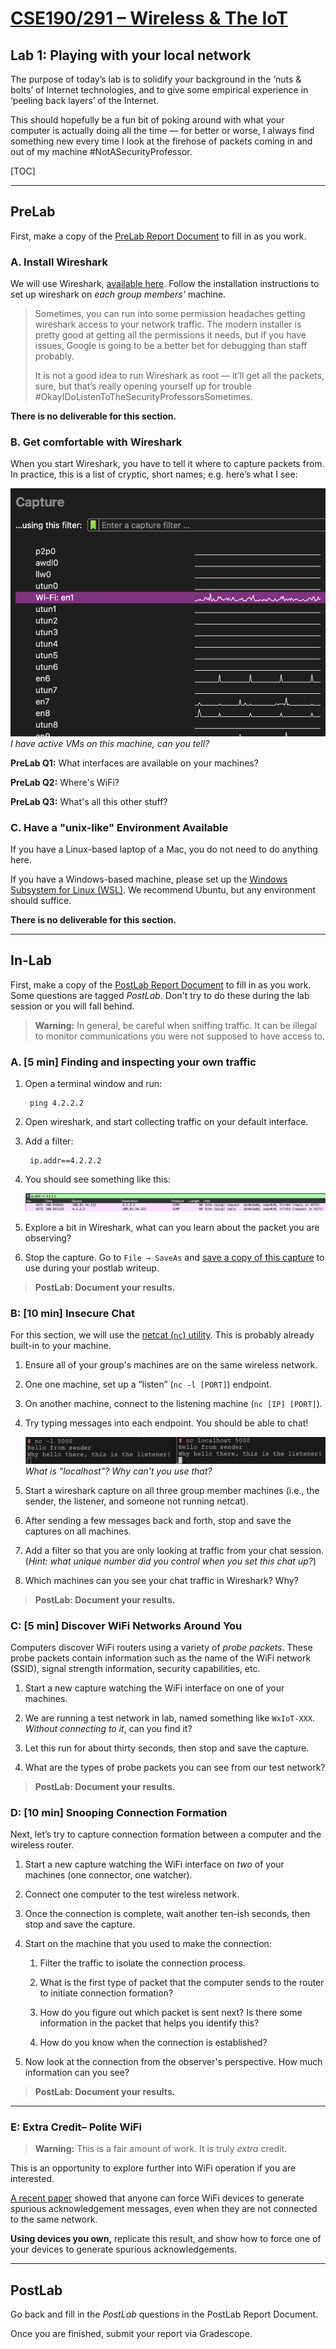 # [CSE190/291 – Wireless & The IoT](../labs.html)

## Lab 1: Playing with your local network

The purpose of today’s lab is to solidify your background in the ‘nuts & bolts’ of Internet technologies, and to give some empirical experience in ‘peeling back layers’ of the Internet.

This should hopefully be a fun bit of poking around with what your computer is actually doing all the time — for better or worse, I always find something new every time I look at the firehose of packets coming in and out of my machine #NotASecurityProfessor.

[TOC]

---

## PreLab

First, make a copy of the [PreLab Report Document][prelab1] to fill in as you work.

### A. Install Wireshark

We will use Wireshark, [available here](https://www.wireshark.org/).
Follow the installation instructions to set up wireshark on _each group members'_ machine.

> Sometimes, you can run into some permission headaches getting wireshark access to your network traffic.
> The modern installer is pretty good at getting all the permissions it needs, but if you have issues, Google is going to be a better bet for debugging than staff probably.
>
> It is not a good idea to run Wireshark as root — it’ll get all the packets, sure, but that’s really opening yourself up for trouble #OkayIDoListenToTheSecurityProfessorsSometimes.

__There is no deliverable for this section.__


### B. Get comfortable with Wireshark

When you start Wireshark, you have to tell it where to capture packets from.
In practice, this is a list of cryptic, short names; e.g. here’s what I see:

![Screenshot of Wireshark GUI showing the interfaces list](interfaceList.png)
_I have active VMs on this machine, can you tell?_

**PreLab Q1:** What interfaces are available on your machines?

**PreLab Q2:** Where's WiFi?

**PreLab Q3:** What's all this other stuff?



### C. Have a "unix-like" Environment Available

If you have a Linux-based laptop of a Mac, you do not need to do anything here.

If you have a Windows-based machine, please set up the
[Windows Subsystem for Linux (WSL)](https://docs.microsoft.com/en-us/windows/wsl/install).
We recommend Ubuntu, but any environment should suffice.

__There is no deliverable for this section.__


---




## In-Lab

First, make a copy of the [PostLab Report Document][postlab1] to fill in as you work.
Some questions are tagged _PostLab_.
Don't try to do these during the lab session or you will fall behind.

> **Warning:** In general, be careful when sniffing traffic.
> It can be illegal to monitor communications you were not supposed to have access to.

### A. [5 min] Finding and inspecting your own traffic

1. Open a terminal window and run:

        ping 4.2.2.2

1. Open wireshark, and start collecting traffic on your default interface.

1. Add a filter:

        ip.addr==4.2.2.2

1. You should see something like this:

    ![Example of captured ping packets](pingCapture.png)

1. Explore a bit in Wireshark, what can you learn about the packet you are observing?

1. Stop the capture. Go to `File → SaveAs` and
   [save a copy of this capture][wiresharkSaveDirections] to use during your postlab writeup.


> **PostLab: Document your results.**



### B: [10 min] Insecure Chat

For this section, we will use the [netcat (`nc`) utility](https://en.wikipedia.org/wiki/Netcat).
This is probably already built-in to your machine.

1. Ensure all of your group's machines are on the same wireless network.

1. One one machine, set up a “listen” (`nc -l [PORT]`) endpoint.

1. On another machine, connect to the listening machine (`nc [IP] [PORT]`).

1. Try typing messages into each endpoint. You should be able to chat!

    ![Screenshot of a local netcat chat session](netcatExample.png)
    _What is "localhost"? Why can't you use that?_

1. Start a wireshark capture on all three group member machines (i.e., the
   sender, the listener, and someone not running netcat).

1. After sending a few messages back and forth, stop and save the captures on all machines.

1. Add a filter so that you are only looking at traffic from your chat session.
   (_Hint: what unique number did you control when you set this chat up?_)

1. Which machines can you see your chat traffic in Wireshark? Why?

> **PostLab: Document your results.**



### C: [5 min] Discover WiFi Networks Around You

Computers discover WiFi routers using a variety of _probe packets_.
These probe packets contain information such as the name of the WiFi network (SSID), signal strength information, security capabilities, etc.

1. Start a new capture watching the WiFi interface on one of your machines.

1. We are running a test network in lab, named something like `WxIoT-XXX`.
   _Without connecting to it_, can you find it?

1. Let this run for about thirty seconds, then stop and save the capture.

1. What are the types of probe packets you can see from our test network?

> **PostLab: Document your results.**



### D: [10 min] Snooping Connection Formation

Next, let’s try to capture connection formation between a computer and the wireless router.

1. Start a new capture watching the WiFi interface on _two_ of your machines (one connector, one watcher).

1. Connect one computer to the test wireless network.

1. Once the connection is complete, wait another ten-ish seconds, then stop and save the capture.

1. Start on the machine that you used to make the connection:

    1. Filter the traffic to isolate the connection process.

    1. What is the first type of packet that the computer sends to the router to initiate connection formation?

    1. How do you figure out which packet is sent next? Is there some information in the packet that helps you identify this?

    1. How do you know when the connection is established?

1. Now look at the connection from the observer's perspective.
   How much information can you see?

> **PostLab: Document your results.**


---

### E: Extra Credit– Polite WiFi

> **Warning:** This is a fair amount of work.
> It is truly _extra_ credit.

This is an opportunity to explore further into WiFi operation if you are interested.

[A recent paper][politeWifi] showed that anyone can force WiFi devices to
generate spurious acknowledgement messages, even when they are not connected to
the same network.

**Using devices you own,** replicate this result, and show how to force one of
your devices to generate spurious acknowledgements.


---


## PostLab

Go back and fill in the _PostLab_ questions in the PostLab Report Document.

Once you are finished, submit your report via Gradescope.



[prelab1]: https://docs.google.com/document/d/1C9w9rrGac0Vdf0zN1_VMs1bQ4JD2F1WXLCKaRAAOVCo/
[postlab1]: https://docs.google.com/document/d/1CePm0s07Tmdg0lKCjiWVnsKrav0tng1kbLPH6wSlebY/
[wiresharkSaveDirections]: https://www.wireshark.org/docs/wsug_html_chunked/ChIOSaveSection.html
[politeWifi]: http://web.cs.ucla.edu/~omid/Papers/Hotnets20b.pdf
